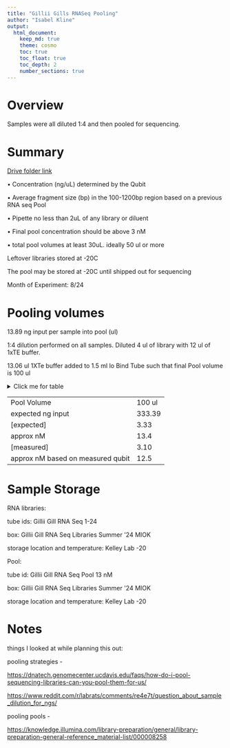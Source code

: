 ```yaml
---
title: "Gillii Gills RNASeq Pooling"
author: "Isabel Kline"
output:  
  html_document: 
    keep_md: true
    theme: cosmo
    toc: true
    toc_float: true
    toc_depth: 2
    number_sections: true
---
```




# Overview

Samples were all diluted 1:4 and then pooled for sequencing.

# Summary

[Drive folder link](https://drive.google.com/drive/u/0/folders/1Hol6ktlDViiKfrVa1tLDwSl3-bCFDLBG)

• Concentration (ng/uL) determined by the Qubit

• Average fragment size (bp) in the 100-1200bp region based on a previous RNA seq Pool

• Pipette no less than 2uL of any library or diluent

• Final pool concentration should be above 3 nM

• total pool volumes at least 30uL. ideally 50 ul or more

Leftover libraries stored at -20C

The pool may be stored at -20C until shipped out for sequencing

Month of Experiment: 8/24

# Pooling volumes

13.89 ng input per sample into pool (ul)

1:4 dilution performed on all samples. Diluted 4 ul of library with 12 ul of 1xTE buffer.

13.06 ul 1XTe buffer added to 1.5 ml lo Bind Tube such that final Pool volume is 100 ul

<details>

<summary>Click me for table</summary>

|                      |                                   |                    |                                          |
|:-----------:|:-----------:|-------------|:--------------------------------:|
| Library Prep Tube ID | 1:4 diluted concentration (ng/ul) | pooled volume (ul) | diluted library volume post pooling (ul) |
|          1           |                3.3                | 4.21               |                 **11.8**                 |
|          2           |               4.075               | 3.41               |                 **12.6**                 |
|          3           |               3.55                | 3.91               |                 **12.1**                 |
|          4           |                 4                 | 3.47               |                 **12.5**                 |
|          5           |               4.45                | 3.12               |                 **12.9**                 |
|          6           |               3.925               | 3.54               |                 **12.5**                 |
|          7           |              2.3875               | 5.82               |                 **10.2**                 |
|          8           |                3.8                | 3.66               |                 **12.3**                 |
|          9           |               2.925               | 4.75               |                 **11.3**                 |
|          10          |               4.775               | 2.91               |                 **13.1**                 |
|          11          |                4.2                | 3.31               |                 **12.7**                 |
|          12          |               3.75                | 3.70               |                 **12.3**                 |
|          13          |               4.775               | 2.91               |                 **13.1**                 |
|          14          |                4.5                | 3.09               |                 **12.9**                 |
|          15          |               3.65                | 3.81               |                 **12.2**                 |
|          16          |               5.325               | 2.61               |                 **13.4**                 |
|          17          |               2.975               | 4.67               |                 **11.3**                 |
|          18          |               4.025               | 3.45               |                 **12.5**                 |
|          19          |                3.8                | 3.66               |                 **12.3**                 |
|          20          |               3.375               | 4.12               |                 **11.9**                 |
|          21          |               4.325               | 3.21               |                 **12.8**                 |
|          22          |                4.2                | 3.31               |                 **12.7**                 |
|          23          |               3.775               | 3.68               |                 **12.3**                 |
|          24          |               5.275               | 2.63               |                 **13.4**                 |

: </details>

|                                   |        |
|-----------------------------------|--------|
| Pool Volume                       | 100 ul |
| expected ng input                 | 333.39 |
| [expected]                        | 3.33   |
| approx nM                         | 13.4   |
| [measured]                        | 3.10   |
| approx nM based on measured qubit | 12.5   |

# Sample Storage

RNA libraries:

tube ids: Gillii Gill RNA Seq 1-24

box: Gillii Gill RNA Seq Libraries Summer '24 MIOK

storage location and temperature: Kelley Lab -20

Pool:

tube id: Gillii Gill RNA Seq Pool 13 nM

box: Gillii Gill RNA Seq Libraries Summer '24 MIOK

storage location and temperature: Kelley Lab -20

# Notes

things I looked at while planning this out:

pooling strategies -

<https://dnatech.genomecenter.ucdavis.edu/faqs/how-do-i-pool-sequencing-libraries-can-you-pool-them-for-us/>

<https://www.reddit.com/r/labrats/comments/re4e7t/question_about_sample_dilution_for_ngs/>

pooling pools -

<https://knowledge.illumina.com/library-preparation/general/library-preparation-general-reference_material-list/000008258>
